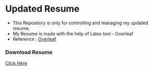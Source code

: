# Updated Resume


* This Repository is only for controlling and managing my updated resume.
* My Resume is made with the help of Latex tool - Overleaf
* Reference : <a href="https://www.overleaf.com/"> Overleaf <a>

<h3>Download Resume</h3>
<a href="https://github.com/Harish1611/Resume/blob/main/Harish_Naidu_Bonam_Resume.pdf" download>
  Click Here
</a>